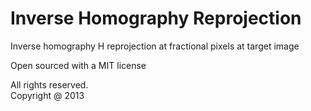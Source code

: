 # Inverse Homography Reprojection

Inverse homography H reprojection at fractional pixels at target image

Open sourced with a MIT license

All rights reserved.  
Copyright @ 2013
